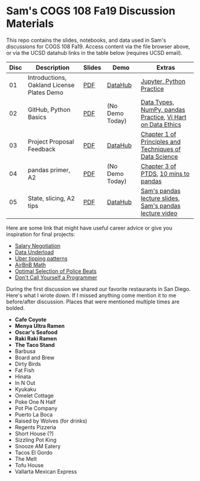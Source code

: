# Sam's COGS 108 Fa19 Discussion Materials

This repo contains the slides, notebooks, and data used in Sam's discussions
for COGS 108 Fa19. Access content via the file browser above, or via the UCSD
datahub links in the table below (requires UCSD email).

| Disc | Description                                | Slides     | Demo            | Extras                                                                     |
| ---- | ------------------------------------------ | ---------- | --------------- | -------------------------------------------------------------------------- |
| 01   | Introductions, Oakland License Plates Demo | [PDF][s01] | [DataHub][d01]  | [Jupyter, Python Practice][e01]                                            |
| 02   | GitHub, Python Basics                      | [PDF][s02] | (No Demo Today) | [Data Types, NumPy, pandas Practice][e02a], [Vi Hart on Data Ethics][e02b] |
| 03   | Project Proposal Feedback                  | [PDF][s03] | [DataHub][d03]  | [Chapter 1 of Principles and Techniques of Data Science][e03]              |
| 04   | pandas primer, A2                          | [PDF][s04] | (No Demo Today) | [Chapter 3 of PTDS][e04a], [10 mins to pandas][e04b]                       |
| 05   | State, slicing, A2 tips                    | [PDF][s05] | [DataHub][d05]  | [Sam's pandas lecture slides][e05a], [Sam's pandas lecture video][e05b]    |

[s01]: https://github.com/SamLau95/cogs108disc-fa19/blob/master/disc01/disc01.pdf
[d01]: http://datahub.ucsd.edu/hub/user-redirect/git-sync?repo=https://github.com/SamLau95/cogs108disc-fa19&subPath=disc01/disc01.ipynb
[e01]: http://datahub.ucsd.edu/hub/user-redirect/git-sync?repo=https://github.com/SamLau95/python-bootcamp-2019&subPath=lab01/
[s02]: https://github.com/SamLau95/cogs108disc-fa19/blob/master/disc02/disc02.pdf
[e02a]: http://datahub.ucsd.edu/hub/user-redirect/git-sync?repo=https://github.com/SamLau95/python-bootcamp-2019&subPath=lab02/
[e02b]: https://theartofresearch.org/ai-ubi-and-data/
[s03]: https://github.com/SamLau95/cogs108disc-fa19/blob/master/disc03/disc03.pdf
[d03]: http://datahub.ucsd.edu/hub/user-redirect/git-sync?repo=https://github.com/SamLau95/cogs108disc-fa19&subPath=disc03/disc03.ipynb
[e03]: https://www.textbook.ds100.org/ch/01/lifecycle_intro.html
[s04]: https://github.com/SamLau95/cogs108disc-fa19/blob/master/disc04/disc04.pdf
[e04a]: https://www.textbook.ds100.org/ch/03/pandas_intro.html
[e04b]: https://pandas.pydata.org/pandas-docs/stable/getting_started/10min.html
[s05]: https://github.com/SamLau95/cogs108disc-fa19/blob/master/disc05/disc05.pdf
[d05]: http://datahub.ucsd.edu/hub/user-redirect/git-sync?repo=https://github.com/SamLau95/cogs108disc-fa19&subPath=disc05/disc05.ipynb
[e05a]: http://bit.ly/sam-pandas-01
[e05b]: https://www.youtube.com/watch?v=7ns-k29aMgE&feature=youtu.be

Here are some link that might have useful career advice or give you inspiration
for final projects:

- [Salary Negotiation][a05]
- [Data Underload][a04]
- [Uber tipping patterns][a03]
- [AirBnB Math][a02]
- [Optimal Selection of Police Beats][a01]
- [Don't Call Yourself a Programmer][a00]

[a05]: https://www.kalzumeus.com/2012/01/23/salary-negotiation/
[a04]: https://flowingdata.com/category/projects/data-underload/
[a03]: https://www.washingtonpost.com/business/2019/10/22/young-women-get-most-tips-regular-riders-tip-less-lessons-million-uber-trips
[a02]: https://twitter.com/rothosphere/status/1185299145504018432
[a01]: https://pdfs.semanticscholar.org/d4a1/2e6df361ba43d72a9b0a594f1f5a17ad340f.pdf%20It
[a00]: https://www.kalzumeus.com/2011/10/28/dont-call-yourself-a-programmer/

During the first discussion we shared our favorite restaurants in San Diego.
Here's what I wrote down. If I missed anything come mention it to me
before/after discussion. Places that were mentioned multiple times are bolded.

- **Cafe Coyote**
- **Menya Ultra Ramen**
- **Oscar's Seafood**
- **Raki Raki Ramen**
- **The Taco Stand**
- Barbusa
- Board and Brew
- Dirty Birds
- Fat Fish
- Hinata
- In N Out
- Kyukaku
- Omelet Cottage
- Poke One N Half
- Pot Pie Company
- Puerto La Boca
- Raised by Wolves (for drinks)
- Regents Pizzeria
- Short House (?)
- Sizzling Pot King
- Snooze AM Eatery
- Tacos El Gordo
- The Melt
- Tofu House
- Vallarta Mexican Express
